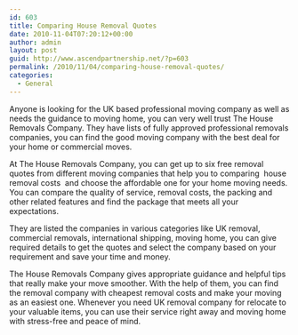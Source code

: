 ```yaml
---
id: 603
title: Comparing House Removal Quotes
date: 2010-11-04T07:20:12+00:00
author: admin
layout: post
guid: http://www.ascendpartnership.net/?p=603
permalink: /2010/11/04/comparing-house-removal-quotes/
categories:
  - General
---
```

Anyone is looking for the UK based professional moving company as well as needs the guidance to moving home, you can very well trust The House Removals Company. They have lists of fully approved professional removals companies, you can find the good moving company with the best deal for your home or commercial moves.

At The House Removals Company, you can get up to six free removal quotes from different moving companies that help you to comparing &nbsp;house removal costs&nbsp; and choose the affordable one for your home moving needs. You can compare the quality of service, removal costs, the packing and other related features and find the package that meets all your expectations.

They are listed the companies in various categories like UK removal, commercial removals, international shipping, moving home, you can give required details to get the quotes and select the company based on your requirement and save your time and money.

The House Removals Company gives appropriate guidance and helpful tips that really make your move smoother. With the help of them, you can find the removal company with cheapest removal costs and make your moving as an easiest one. Whenever you need UK removal company for relocate to your valuable items, you can use their service right away and moving home with stress-free and peace of mind.